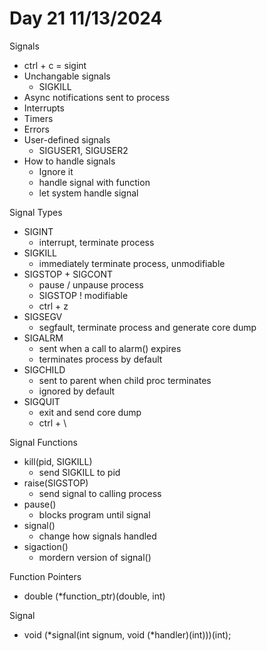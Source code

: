 # Day 21 11/13/2024

Signals
- ctrl + c = sigint
- Unchangable signals
  - SIGKILL
- Async notifications sent to process
- Interrupts
- Timers
- Errors
- User-defined signals
  - SIGUSER1, SIGUSER2
- How to handle signals
  - Ignore it
  - handle signal with function
  - let system handle signal

Signal Types
- SIGINT
  - interrupt, terminate process
- SIGKILL
  - immediately terminate process, unmodifiable
- SIGSTOP + SIGCONT
  - pause / unpause process
  - SIGSTOP ! modifiable
  - ctrl + z
- SIGSEGV
  - segfault, terminate process and generate core dump
- SIGALRM
  - sent when a call to alarm() expires
  - terminates process by default
- SIGCHILD
  - sent to parent when child proc terminates
  - ignored by default
- SIGQUIT
  - exit and send core dump
  - ctrl + \

Signal Functions
- kill(pid, SIGKILL)
  - send SIGKILL to pid
- raise(SIGSTOP)
  - send signal to calling process
- pause()
  - blocks program until signal
- signal()
  - change how signals handled
- sigaction()
  - mordern version of signal()

Function Pointers
- double (*function_ptr)(double, int)

Signal
- void (*signal(int signum, void (*handler)(int)))(int);